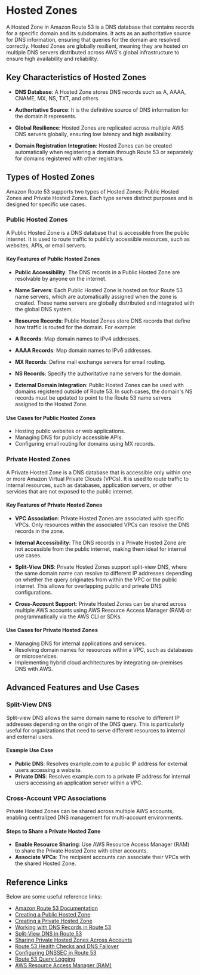 # Hosted Zones

A Hosted Zone in Amazon Route 53 is a DNS database that contains records for a specific domain and its subdomains. It acts as an authoritative source for DNS information, ensuring that queries for the domain are resolved correctly. Hosted Zones are globally resilient, meaning they are hosted on multiple DNS servers distributed across AWS's global infrastructure to ensure high availability and reliability.

## Key Characteristics of Hosted Zones

- **DNS Database**: A Hosted Zone stores DNS records such as A, AAAA, CNAME, MX, NS, TXT, and others.

- **Authoritative Source**: It is the definitive source of DNS information for the domain it represents.

- **Global Resilience**: Hosted Zones are replicated across multiple AWS DNS servers globally, ensuring low latency and high availability.

- **Domain Registration Integration**: Hosted Zones can be created automatically when registering a domain through Route 53 or separately for domains registered with other registrars.

## Types of Hosted Zones

Amazon Route 53 supports two types of Hosted Zones: Public Hosted Zones and Private Hosted Zones. Each type serves distinct purposes and is designed for specific use cases.

### Public Hosted Zones

A Public Hosted Zone is a DNS database that is accessible from the public internet. It is used to route traffic to publicly accessible resources, such as websites, APIs, or email servers.

#### Key Features of Public Hosted Zones

- **Public Accessibility**: The DNS records in a Public Hosted Zone are resolvable by anyone on the internet.

- **Name Servers**: Each Public Hosted Zone is hosted on four Route 53 name servers, which are automatically assigned when the zone is created. These name servers are globally distributed and integrated with the global DNS system.

- **Resource Records**: Public Hosted Zones store DNS records that define how traffic is routed for the domain. For example:

- **A Records**: Map domain names to IPv4 addresses.

- **AAAA Records**: Map domain names to IPv6 addresses.

- **MX Records**: Define mail exchange servers for email routing.

- **NS Records**: Specify the authoritative name servers for the domain.

- **External Domain Integration**: Public Hosted Zones can be used with domains registered outside of Route 53. In such cases, the domain's NS records must be updated to point to the Route 53 name servers assigned to the Hosted Zone.

#### Use Cases for Public Hosted Zones

- Hosting public websites or web applications.
- Managing DNS for publicly accessible APIs.
- Configuring email routing for domains using MX records.

### Private Hosted Zones

A Private Hosted Zone is a DNS database that is accessible only within one or more Amazon Virtual Private Clouds (VPCs). It is used to route traffic to internal resources, such as databases, application servers, or other services that are not exposed to the public internet.

#### Key Features of Private Hosted Zones

- **VPC Association**: Private Hosted Zones are associated with specific VPCs. Only resources within the associated VPCs can resolve the DNS records in the zone.

- **Internal Accessibility**: The DNS records in a Private Hosted Zone are not accessible from the public internet, making them ideal for internal use cases.

- **Split-View DNS**: Private Hosted Zones support split-view DNS, where the same domain name can resolve to different IP addresses depending on whether the query originates from within the VPC or the public internet. This allows for overlapping public and private DNS configurations.

- **Cross-Account Support**: Private Hosted Zones can be shared across multiple AWS accounts using AWS Resource Access Manager (RAM) or programmatically via the AWS CLI or SDKs.

#### Use Cases for Private Hosted Zones

- Managing DNS for internal applications and services.
- Resolving domain names for resources within a VPC, such as databases or microservices.
- Implementing hybrid cloud architectures by integrating on-premises DNS with AWS.

## Advanced Features and Use Cases

### Split-View DNS

Split-view DNS allows the same domain name to resolve to different IP addresses depending on the origin of the DNS query. This is particularly useful for organizations that need to serve different resources to internal and external users.

#### Example Use Case

- **Public DNS**: Resolves example.com to a public IP address for external users accessing a website.
- **Private DNS**: Resolves example.com to a private IP address for internal users accessing an application server within a VPC.

### Cross-Account VPC Associations

Private Hosted Zones can be shared across multiple AWS accounts, enabling centralized DNS management for multi-account environments.

#### Steps to Share a Private Hosted Zone

- **Enable Resource Sharing**: Use AWS Resource Access Manager (RAM) to share the Private Hosted Zone with other accounts.
- **Associate VPCs**: The recipient accounts can associate their VPCs with the shared Hosted Zone.

## Reference Links

Below are some useful reference links:

- [Amazon Route 53 Documentation](https://docs.aws.amazon.com/route53/)
- [Creating a Public Hosted Zone](https://docs.aws.amazon.com/route53/latest/DeveloperGuide/CreatingHostedZone.html)
- [Creating a Private Hosted Zone](https://docs.aws.amazon.com/route53/latest/DeveloperGuide/hosted-zones-private.html)
- [Working with DNS Records in Route 53](https://docs.aws.amazon.com/route53/latest/DeveloperGuide/resource-record-sets.html)
- [Split-View DNS in Route 53](https://docs.aws.amazon.com/route53/latest/DeveloperGuide/hosted-zones-private.html#split-view-dns)
- [Sharing Private Hosted Zones Across Accounts](https://docs.aws.amazon.com/route53/latest/DeveloperGuide/hosted-zones-private-share.html)
- [Route 53 Health Checks and DNS Failover](https://docs.aws.amazon.com/route53/latest/DeveloperGuide/dns-failover.html)
- [Configuring DNSSEC in Route 53](https://docs.aws.amazon.com/route53/latest/DeveloperGuide/dns-configuring-dnssec.html)
- [Route 53 Query Logging](https://docs.aws.amazon.com/route53/latest/DeveloperGuide/query-logs.html)
- [AWS Resource Access Manager (RAM)](https://docs.aws.amazon.com/ram/latest/userguide/what-is.html)
